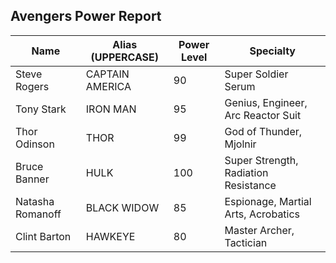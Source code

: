 ## Avengers Power Report

| Name          | Alias (UPPERCASE) | Power Level | Specialty          |
|---------------|-------------------|-------------|--------------------|
| Steve Rogers | CAPTAIN AMERICA | 90 | Super Soldier Serum |
| Tony Stark | IRON MAN | 95 | Genius, Engineer, Arc Reactor Suit |
| Thor Odinson | THOR | 99 | God of Thunder, Mjolnir |
| Bruce Banner | HULK | 100 | Super Strength, Radiation Resistance |
| Natasha Romanoff | BLACK WIDOW | 85 | Espionage, Martial Arts, Acrobatics |
| Clint Barton | HAWKEYE | 80 | Master Archer, Tactician |
